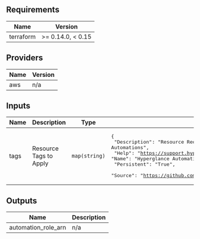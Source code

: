 ## Requirements

| Name | Version |
|------|---------|
| terraform | >= 0.14.0, < 0.15 |

## Providers

| Name | Version |
|------|---------|
| aws | n/a |

## Inputs

| Name | Description | Type | Default | Required |
|------|-------------|------|---------|:--------:|
| tags | Resource Tags to Apply | `map(string)` | <pre>{<br>  "Description": "Resource Required by Hyperglance Automations",<br>  "Help": "https://support.hyperglance.com/",<br>  "Name": "Hyperglance Automations",<br>  "Persistent": "True",<br>  "Source": "https://github.com/hyperglance/aws-rule-automations"<br>}</pre> | no |

## Outputs

| Name | Description |
|------|-------------|
| automation\_role\_arn | n/a |

